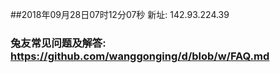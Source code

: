 ##2018年09月28日07时12分07秒 新址: 142.93.224.39
### 兔友常见问题及解答: https://github.com/wanggonging/d/blob/w/FAQ.md
